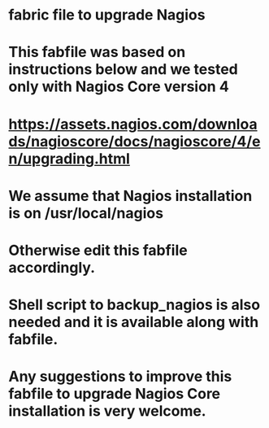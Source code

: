 # fabric file to upgrade Nagios
#
# This fabfile was based on instructions below and we tested only with Nagios Core version 4
# https://assets.nagios.com/downloads/nagioscore/docs/nagioscore/4/en/upgrading.html
#
# We assume that Nagios installation is on /usr/local/nagios
# Otherwise edit this fabfile accordingly.
#
# Shell script to backup_nagios is also needed and it is available along with fabfile.
# Any suggestions to improve this fabfile to upgrade Nagios Core installation is very welcome.
#


